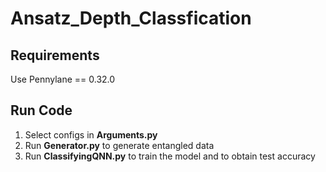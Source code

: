 # Ansatz_Depth_Classfication

## Requirements
Use Pennylane == 0.32.0

## Run Code
1) Select configs in **Arguments.py**
2) Run **Generator.py** to generate entangled data
3) Run **ClassifyingQNN.py** to train the model and to obtain test accuracy
